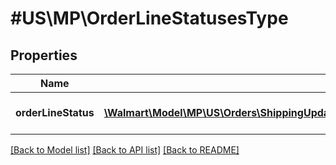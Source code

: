 # #US\MP\OrderLineStatusesType

## Properties

Name | Type | Description | Notes
------------ | ------------- | ------------- | -------------
**orderLineStatus** | [**\Walmart\Model\MP\US\Orders\ShippingUpdates200ResponseOrderOrderLinesOrderLineInnerOrderLineStatusesOrderLineStatusInner[]**](ShippingUpdates200ResponseOrderOrderLinesOrderLineInnerOrderLineStatusesOrderLineStatusInner.md) | Detail List of Order Line status | [optional]


[[Back to Model list]](../) [[Back to API list]](../../Api/US/MP) [[Back to README]](../../README.md)
